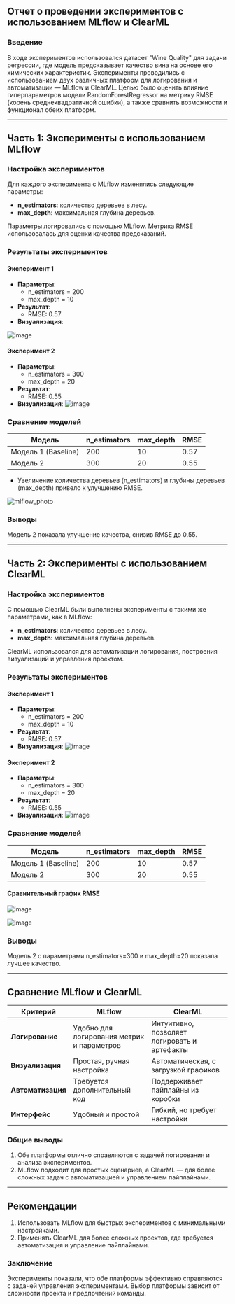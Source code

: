 ## Отчет о проведении экспериментов с использованием MLflow и ClearML

### Введение

В ходе экспериментов использовался датасет "Wine Quality" для задачи регрессии, где модель предсказывает качество вина на основе его химических характеристик. Эксперименты проводились с использованием двух различных платформ для логирования и автоматизации — MLflow и ClearML. Целью было оценить влияние гиперпараметров модели RandomForestRegressor на метрику RMSE (корень среднеквадратичной ошибки), а также сравнить возможности и функционал обеих платформ.

---

## Часть 1: Эксперименты с использованием MLflow

### Настройка экспериментов

Для каждого эксперимента с MLflow изменялись следующие параметры:

- **n\_estimators**: количество деревьев в лесу.
- **max\_depth**: максимальная глубина деревьев.

Параметры логировались с помощью MLflow. Метрика RMSE использовалась для оценки качества предсказаний.

### Результаты экспериментов

#### Эксперимент 1

- **Параметры**:
  - n\_estimators = 200
  - max\_depth = 10
- **Результат**:
  - RMSE: 0.57
- **Визуализация**:

![image](https://github.com/user-attachments/assets/7379458a-69a0-44ce-8e3d-4670e999bbc4)

#### Эксперимент 2

- **Параметры**:
  - n\_estimators = 300
  - max\_depth = 20
- **Результат**:
  - RMSE: 0.55
- **Визуализация**:
![image](https://github.com/user-attachments/assets/20e3d96d-051d-4f7a-a5c8-907bddf2fb40)


### Сравнение моделей

| Модель              | n\_estimators | max\_depth | RMSE |
| ------------------- | ------------- | ---------- | ---- |
| Модель 1 (Baseline) | 200           | 10         | 0.57 |
| Модель 2            | 300           | 20         | 0.55 |

- Увеличение количества деревьев (n\_estimators) и глубины деревьев (max\_depth) привело к улучшению RMSE.
  
![mlflow_photo](https://github.com/user-attachments/assets/18d229e1-12f0-4942-b47b-ad4489d03d88)

### Выводы

Модель 2 показала улучшение качества, снизив RMSE до 0.55.


---

## Часть 2: Эксперименты с использованием ClearML

### Настройка экспериментов

С помощью ClearML были выполнены эксперименты с такими же параметрами, как в MLflow:

- **n\_estimators**: количество деревьев в лесу.
- **max\_depth**: максимальная глубина деревьев.

ClearML использовался для автоматизации логирования, построения визуализаций и управления проектом.

### Результаты экспериментов

#### Эксперимент 1

- **Параметры**:
  - n\_estimators = 200
  - max\_depth = 10
- **Результат**:
  - RMSE: 0.57
- **Визуализация**:
![image](https://github.com/user-attachments/assets/7379458a-69a0-44ce-8e3d-4670e999bbc4)


#### Эксперимент 2

- **Параметры**:
  - n\_estimators = 300
  - max\_depth = 20
- **Результат**:
  - RMSE: 0.55
- **Визуализация**:
![image](https://github.com/user-attachments/assets/20e3d96d-051d-4f7a-a5c8-907bddf2fb40)

### Сравнение моделей

| Модель              | n\_estimators | max\_depth | RMSE |
| ------------------- | ------------- | ---------- | ---- |
| Модель 1 (Baseline) | 200           | 10         | 0.57 |
| Модель 2            | 300           | 20         | 0.55 |

#### Сравнительный график RMSE
![image](https://github.com/user-attachments/assets/e1323c5c-2c70-401c-b465-165982b8f853)


![image](https://github.com/user-attachments/assets/68463db7-43a0-4e97-9640-5c8a5130d3b9)

### Выводы

Модель 2 с параметрами n\_estimators=300 и max\_depth=20 показала лучшее качество.


---

## Сравнение MLflow и ClearML

| Критерий          | MLflow                                     | ClearML                                      |
| ----------------- | ------------------------------------------ | -------------------------------------------- |
| **Логирование**   | Удобно для логирования метрик и параметров | Интуитивно, позволяет логировать и артефакты |
| **Визуализация**  | Простая, ручная настройка                  | Автоматическая, с загрузкой графиков         |
| **Автоматизация** | Требуется дополнительный код               | Поддерживает пайплайны из коробки            |
| **Интерфейс**     | Удобный и простой                          | Гибкий, но требует настройки                 |

### Общие выводы

1. Обе платформы отлично справляются с задачей логирования и анализа экспериментов.
2. MLflow подходит для простых сценариев, а ClearML — для более сложных задач с автоматизацией и управлением пайплайнами.

---

## Рекомендации

1. Использовать MLflow для быстрых экспериментов с минимальными настройками.
2. Применять ClearML для более сложных проектов, где требуется автоматизация и управление пайплайнами.

### Заключение

Эксперименты показали, что обе платформы эффективно справляются с задачей управления экспериментами. Выбор платформы зависит от сложности проекта и предпочтений команды.

